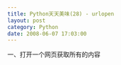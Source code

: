 ```yaml
---
title: Python天天美味(28) - urlopen
layout: post
category: Python
date: 2008-06-07 17:03:00
---
```


一、打开一个网页获取所有的内容

<div class="cnblogs_code"><div><!--

Code highlighting produced by Actipro CodeHighlighter (freeware)
http://www.CodeHighlighter.com/

--><span style="color: #000000;">&nbsp;</span><span style="color: #0000ff;">from</span><span style="color: #000000;">&nbsp;urllib&nbsp;</span><span style="color: #0000ff;">import</span><span style="color: #000000;">&nbsp;urlopen
doc&nbsp;</span><span style="color: #000000;">=</span><span style="color: #000000;">&nbsp;urlopen(</span><span style="color: #800000;">"</span><span style="color: #800000;">http://www.baidu.com</span><span style="color: #800000;">"</span><span style="color: #000000;">).read()
</span><span style="color: #0000ff;">print</span><span style="color: #000000;">&nbsp;doc</span></div></div>

二、获取Http头

<div class="cnblogs_code"><div><!--

Code highlighting produced by Actipro CodeHighlighter (freeware)
http://www.CodeHighlighter.com/

--><span style="color: #0000ff;">from</span><span style="color: #000000;">&nbsp;urllib&nbsp;</span><span style="color: #0000ff;">import</span><span style="color: #000000;">&nbsp;urlopen
doc&nbsp;</span><span style="color: #000000;">=</span><span style="color: #000000;">&nbsp;urlopen(</span><span style="color: #800000;">"</span><span style="color: #800000;">http://www.baidu.com</span><span style="color: #800000;">"</span><span style="color: #000000;">)
</span><span style="color: #0000ff;">print</span><span style="color: #000000;">&nbsp;doc.info()
</span><span style="color: #0000ff;">print</span><span style="color: #000000;">&nbsp;doc.info().getheader(</span><span style="color: #800000;">'</span><span style="color: #800000;">Content-Type</span><span style="color: #800000;">'</span><span style="color: #000000;">)</span></div></div>

&nbsp;三、使用代理

&nbsp;&nbsp;&nbsp; 1. 查看环境变量

<div class="cnblogs_code"><div><!--

Code highlighting produced by Actipro CodeHighlighter (freeware)
http://www.CodeHighlighter.com/

--><span style="color: #0000ff;">print</span><span style="color: #000000;">&nbsp;</span><span style="color: #800000;">""</span><span style="color: #000000;">n</span><span style="color: #800000;">"</span><span style="color: #800000;">.join([</span><span style="color: #800000;">"</span><span style="color: #000000;">%</span><span style="color: #000000;">s</span><span style="color: #000000;">=%</span><span style="color: #000000;">s</span><span style="color: #800000;">"</span><span style="color: #800000;">&nbsp;%&nbsp;(k,&nbsp;v)&nbsp;&nbsp;for&nbsp;k,&nbsp;v&nbsp;in&nbsp;os.environ.items()])</span><span style="color: #800000;">
</span><span style="color: #0000ff;">print</span><span style="color: #000000;">&nbsp;os.getenv(</span><span style="color: #800000;">"</span><span style="color: #800000;">http_proxy</span><span style="color: #800000;">"</span><span style="color: #000000;">)</span></div></div>

&nbsp;&nbsp;&nbsp; 2. 设置环境变量

<div class="cnblogs_code"><div><!--

Code highlighting produced by Actipro CodeHighlighter (freeware)
http://www.CodeHighlighter.com/

--><span style="color: #0000ff;">import</span><span style="color: #000000;">&nbsp;&nbsp;&nbsp;os&nbsp;
os.putenv(</span><span style="color: #800000;">"</span><span style="color: #800000;">http_proxy</span><span style="color: #800000;">"</span><span style="color: #000000;">,&nbsp;&nbsp;&nbsp;</span><span style="color: #800000;">"</span><span style="color: #800000;">http://proxyaddr:&lt;port&gt;</span><span style="color: #800000;">"</span><span style="color: #000000;">)</span></div></div>

&nbsp;&nbsp;&nbsp;&nbsp; 3. 使用代理

<div class="cnblogs_code"><div><!--

Code highlighting produced by Actipro CodeHighlighter (freeware)
http://www.CodeHighlighter.com/

--><span style="color: #008000;">#</span><span style="color: #008000;">&nbsp;Use&nbsp;http://www.someproxy.com:3128&nbsp;for&nbsp;http&nbsp;proxying</span><span style="color: #008000;">
</span><span style="color: #000000;">proxies&nbsp;</span><span style="color: #000000;">=</span><span style="color: #000000;">&nbsp;{</span><span style="color: #800000;">'</span><span style="color: #800000;">http</span><span style="color: #800000;">'</span><span style="color: #000000;">:&nbsp;</span><span style="color: #800000;">'</span><span style="color: #800000;">http://www.someproxy.com:3128</span><span style="color: #800000;">'</span><span style="color: #000000;">}
filehandle&nbsp;</span><span style="color: #000000;">=</span><span style="color: #000000;">&nbsp;urllib.urlopen(some_url,&nbsp;proxies</span><span style="color: #000000;">=</span><span style="color: #000000;">proxies)
</span><span style="color: #008000;">#</span><span style="color: #008000;">&nbsp;Don't&nbsp;use&nbsp;any&nbsp;proxies</span><span style="color: #008000;">
</span><span style="color: #000000;">filehandle&nbsp;</span><span style="color: #000000;">=</span><span style="color: #000000;">&nbsp;urllib.urlopen(some_url,&nbsp;proxies</span><span style="color: #000000;">=</span><span style="color: #000000;">{})
</span><span style="color: #008000;">#</span><span style="color: #008000;">&nbsp;Use&nbsp;proxies&nbsp;from&nbsp;environment&nbsp;-&nbsp;both&nbsp;versions&nbsp;are&nbsp;equivalent</span><span style="color: #008000;">
</span><span style="color: #000000;">filehandle&nbsp;</span><span style="color: #000000;">=</span><span style="color: #000000;">&nbsp;urllib.urlopen(some_url,&nbsp;proxies</span><span style="color: #000000;">=</span><span style="color: #000000;">None)
filehandle&nbsp;</span><span style="color: #000000;">=</span><span style="color: #000000;">&nbsp;urllib.urlopen(some_url)</span></div></div>

&nbsp;

#### [Python   天天美味系列（总）](http://www.cnblogs.com/coderzh/archive/2008/07/08/pythoncookbook.html)
<p>[Python     天天美味(26) - __getattr__与__setattr__](http://www.cnblogs.com/coderzh/archive/2008/05/25/1206931.html) &nbsp;
  
[Python     天天美味(27) - 网络编程起步(Socket发送消息)](http://www.cnblogs.com/coderzh/archive/2008/06/07/1215607.html) &nbsp;
  
[Python     天天美味(28) - urlopen](http://www.cnblogs.com/coderzh/archive/2008/06/07/1215657.html)&nbsp;&nbsp; &nbsp;
  
[Python     天天美味(29) - 调用VC++的动态链接库(DLL)](http://www.cnblogs.com/coderzh/archive/2008/07/23/1249919.html)&nbsp;
  
[Python     天天美味(30) - python数据结构与算法之快速排序](http://www.cnblogs.com/coderzh/archive/2008/09/20/1294947.html)&nbsp;
..
</p>
